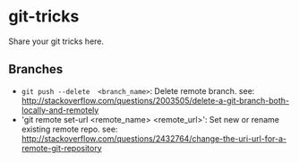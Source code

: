 # git-tricks
Share your git tricks here.

## Branches
- `git push --delete  <branch_name>`: Delete remote branch.  see: http://stackoverflow.com/questions/2003505/delete-a-git-branch-both-locally-and-remotely
- 'git remote set-url <remote_name> <remote_url>': Set new or rename existing remote repo.  see: http://stackoverflow.com/questions/2432764/change-the-uri-url-for-a-remote-git-repository
